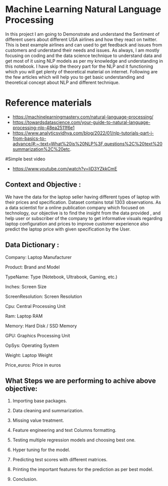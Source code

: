 # Machine Learning Natural Language Processing

In this project I am going to Demonstrate and understand the Sentiment of different users about different USA airlines and how they react on twitter. This is best example airlines and can used to get feedback and issues from customers and understand their needs and issues.
As always, I am mostly focusing on coding and the data science technique to understand data and get most of it using NLP models as per my knowledge and understanding in this notebook. I have skip the theory part for the NLP and it functioning which you will get plenty of theoretical material on internet.
Following are the few articles which will help you to get basic understanding and theoretical concept about NLP and different technique.


# Reference materials 
- https://machinelearningmastery.com/natural-language-processing/
- https://towardsdatascience.com/your-guide-to-natural-language-processing-nlp-48ea2511f6e1
- https://www.analyticsvidhya.com/blog/2022/01/nlp-tutorials-part-i-from-basics-to-advance/#:~:text=What%20is%20NLP%3F,questions%2C%20text%20summarization%2C%20etc.

#Simple  best video
- https://www.youtube.com/watch?v=IiD3YZkkCmE

## Context and Objective :

We have the data for the laptop seller having different types of laptop with their prices and specification. Dataset contains total 1303 observations. As a data scientist for a online publication company which focused on technology, our objective is to find the insight from the data provided , and help user or subscriber of the company to get informative visuals regarding laptop configuration and prices to improve customer experience also predict the laptop price with given specification by the User.

## Data Dictionary :

Company: Laptop Manufacturer

Product: Brand and Model

TypeName: Type (Notebook, Ultrabook, Gaming, etc.)

Inches: Screen Size

ScreenResolution: Screen Resolution

Cpu: Central Processing Unit

Ram: Laptop RAM

Memory: Hard Disk / SSD Memory

GPU: Graphics Processing Unit

OpSys: Operating System

Weight: Laptop Weight

Price_euros: Price in euros


## What Steps we are performing  to achive  above objective:

1) Importing base packages.

2) Data cleaning and summarization.

3) Missing value treatment.

4) Feature engineering and text Columns formatting.

6) Testing multiple regression models and choosing best one.

7) Hyper tuning for the model.

8) Predicting test scores with different matrices.

9) Printing the important features for the prediction as per best model.

10) Conclusion.

